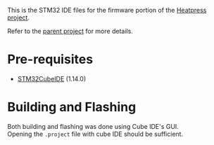 This is the STM32 IDE files for the firmware portion of the [Heatpress project](https://github.com/LeHuman/HeatPress).

Refer to the [parent project](https://github.com/LeHuman/HeatPress) for more details.

# Pre-requisites

- [STM32CubeIDE](https://www.st.com/en/development-tools/stm32cubeide.html) (1.14.0)

# Building and Flashing

Both building and flashing was done using Cube IDE's GUI.\
Opening the `.project` file with cube IDE should be sufficient.
